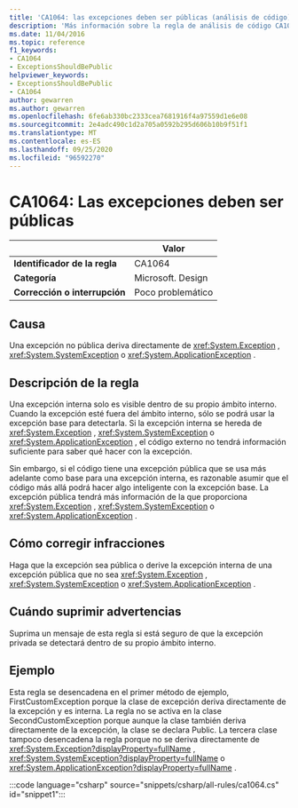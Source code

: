 ```yaml
---
title: 'CA1064: las excepciones deben ser públicas (análisis de código)'
description: 'Más información sobre la regla de análisis de código CA1064: las excepciones deben ser públicas'
ms.date: 11/04/2016
ms.topic: reference
f1_keywords:
- CA1064
- ExceptionsShouldBePublic
helpviewer_keywords:
- ExceptionsShouldBePublic
- CA1064
author: gewarren
ms.author: gewarren
ms.openlocfilehash: 6fe6ab330bc2333cea7681916f4a97559d1e6e08
ms.sourcegitcommit: 2e4adc490c1d2a705a0592b295d606b10b9f51f1
ms.translationtype: MT
ms.contentlocale: es-ES
ms.lasthandoff: 09/25/2020
ms.locfileid: "96592270"
---
```

# <a name="ca1064-exceptions-should-be-public"></a>CA1064: Las excepciones deben ser públicas

| | Valor |
|-|-|
| **Identificador de la regla** |CA1064|
| **Categoría** |Microsoft. Design|
| **Corrección o interrupción** |Poco problemático|

## <a name="cause"></a>Causa

Una excepción no pública deriva directamente de <xref:System.Exception> , <xref:System.SystemException> o <xref:System.ApplicationException> .

## <a name="rule-description"></a>Descripción de la regla

Una excepción interna solo es visible dentro de su propio ámbito interno. Cuando la excepción esté fuera del ámbito interno, sólo se podrá usar la excepción base para detectarla. Si la excepción interna se hereda de <xref:System.Exception> , <xref:System.SystemException> o <xref:System.ApplicationException> , el código externo no tendrá información suficiente para saber qué hacer con la excepción.

Sin embargo, si el código tiene una excepción pública que se usa más adelante como base para una excepción interna, es razonable asumir que el código más allá podrá hacer algo inteligente con la excepción base. La excepción pública tendrá más información de la que proporciona <xref:System.Exception> , <xref:System.SystemException> o <xref:System.ApplicationException> .

## <a name="how-to-fix-violations"></a>Cómo corregir infracciones

Haga que la excepción sea pública o derive la excepción interna de una excepción pública que no sea <xref:System.Exception> , <xref:System.SystemException> o <xref:System.ApplicationException> .

## <a name="when-to-suppress-warnings"></a>Cuándo suprimir advertencias

Suprima un mensaje de esta regla si está seguro de que la excepción privada se detectará dentro de su propio ámbito interno.

## <a name="example"></a>Ejemplo

Esta regla se desencadena en el primer método de ejemplo, FirstCustomException porque la clase de excepción deriva directamente de la excepción y es interna. La regla no se activa en la clase SecondCustomException porque aunque la clase también deriva directamente de la excepción, la clase se declara Public. La tercera clase tampoco desencadena la regla porque no se deriva directamente de <xref:System.Exception?displayProperty=fullName> , <xref:System.SystemException?displayProperty=fullName> o <xref:System.ApplicationException?displayProperty=fullName> .

:::code language="csharp" source="snippets/csharp/all-rules/ca1064.cs" id="snippet1":::
